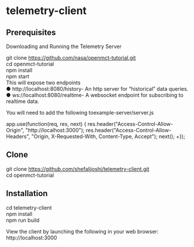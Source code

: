 # telemetry-client

## Prerequisites
Downloading and Running the Telemetry Server

git clone https://github.com/nasa/openmct-tutorial.git<br>
cd openmct-tutorial<br>
npm install<br>
npm start<br>
This will expose two endpoints<br>
● http://localhost:8080/history​- An http server for “historical” data queries.<br>
● ws://localhost:8080/realtime​- A websocket endpoint for subscribing to realtime data.<br>

You will need to add the following to ​example-server/server.js<br>

app.use(function(req, res, next) { res.header("Access-Control-Allow-Origin",
"http://localhost:3000"); res.header("Access-Control-Allow-Headers", "Origin,
X-Requested-With, Content-Type, Accept"); next();
+});

## Clone
git clone https://github.com/shefalijoshi/telemetry-client.git <br>
cd openmct-tutorial<br>

## Installation
cd telemetry-client<br>
npm install<br>
npm run build<br>

View the client by launching the following in your web browser: http://localhost:3000


